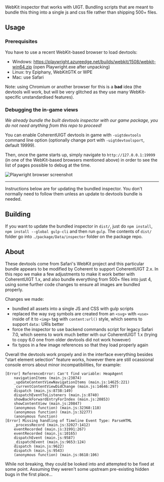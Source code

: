 WebKit inspector that works with UIGT. Bundling scripts that are meant to bundle this thing into a single js and css file rather than shipping 500+ files.

## Usage

### Prerequisites

You have to use a recent WebKit-based browser to load devtools:
* Windows: https://playwright.azureedge.net/builds/webkit/1508/webkit-win64.zip (open Playwright.exe after unpacking)
* Linux: try Epiphany, WebKitGTK or WPE
* Mac: use Safari

Note: using Chromium or another browser for this is a **bad** idea (the devtools will work, but will be very glitched as they use many WebKit-specific unstandardised features).

### Debugging the in-game views

*We already bundle the built devtools inspector with our game package, you do not need anything from this repo to proceed!*

You can enable CoherentUIGT devtools in game with `-uigtdevtools` command line option (optionally change port with `-uigtdevtoolsport`, default 19999).

Then, once the game starts up, simply navigate to `http://127.0.0.1:19999` (in one of the WebKit-based browsers mentioned above) in order to see the list of pages possible to debug at the time.

![Playwright browser screenshot](https://user-images.githubusercontent.com/5182588/179220015-4c77a990-ba0e-4628-8411-ef6504841beb.png)

---

Instructions below are for updating the bundled inspector. You don't normally need to follow them unless an update to devtools bundle is needed.

## Building

If you want to update the bundled inspector in `dist/`, just do `npm install`, `npm install --global gulp-cli` and then run `gulp`. The contents of `dist/` folder go into `./package/Data/inspector` folder on the package repo.

## About

These devtools come from Safari's WebKit project and this particular bundle appears to be modified by Coherent to support CoherentUIGT 2.x. In this repo we make a few adjustments to make it work better with CoherentUIGT 1.x, and also bundle everything from 500+ files into just 4, using some further code changes to ensure all images are bundled properly.

Changes we made:
* bundled all assets into a single JS and CSS with gulp scripts
* replaced the way svg symbols are created from an `<svg>` with `<use>` inside of it to `<img>` tag with `content:url()` style, which seems to support `data:` URIs better
* force the inspector to use backend commands script for legacy Safari 7.0, which seems to work much better with our CoherentUIGT 1.x (trying to copy 6.0 one from older devtools did not work however)
* fix typos in a few image references so that they load properly again

Overall the devtools work propely and in the interface everything besides "start element selection" feature works, however there are still ocassional console errors about minor incompatibilities, for example:
```
[Error] ReferenceError: Can't find variable: HeapAgent
	navigationItems (main.js:23874)
	_updateContentViewNavigationItems (main.js:14625:221)
	_currentContentViewDidChange (main.js:14646:297)
	dispatch (main.js:8738:149)
	dispatchEventToListeners (main.js:8740)
	showBackForwardEntryForIndex (main.js:20853)
	showContentView (main.js:20847)
	(anonymous function) (main.js:32368:118)
	(anonymous function) (main.js:32277)
	(anonymous function)
[Error] Missing handling of Timeline Event Type: ParseHTML
	_processRecord (main.js:32027:1412)
	eventRecorded (main.js:31991:267)
	eventRecorded (main.js:10165)
	dispatchEvent (main.js:9587)
	_dispatchEvent (main.js:9653:124)
	dispatch (main.js:9622)
	dispatch (main.js:9543)
	(anonymous function) (main.js:8618:106)
```
While not breaking, they could be looked into and attempted to be fixed at some point. Assuming they weren't some upstream pre-existing hidden bugs in the first place...
